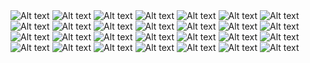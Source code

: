<img src="public/screenshots/Slide1.jpg" alt="Alt text" title="Optional title">
<img src="public/screenshots/Slide2.jpg" alt="Alt text" title="Optional title">
<img src="public/screenshots/Slide3.jpg" alt="Alt text" title="Optional title">
<img src="public/screenshots/Slide4.jpg" alt="Alt text" title="Optional title">
<img src="public/screenshots/Slide5.jpg" alt="Alt text" title="Optional title">
<img src="public/screenshots/Slide6.jpg" alt="Alt text" title="Optional title">
<img src="public/screenshots/Slide7.jpg" alt="Alt text" title="Optional title">
<img src="public/screenshots/Slide8.jpg" alt="Alt text" title="Optional title">
<img src="public/screenshots/Slide9.jpg" alt="Alt text" title="Optional title">
<img src="public/screenshots/Slide10.jpg" alt="Alt text" title="Optional title">
<img src="public/screenshots/Slide11.jpg" alt="Alt text" title="Optional title">
<img src="public/screenshots/Slide12.jpg" alt="Alt text" title="Optional title">
<img src="public/screenshots/Slide13.jpg" alt="Alt text" title="Optional title">
<img src="public/screenshots/Slide14.jpg" alt="Alt text" title="Optional title">
<img src="public/screenshots/Slide15.jpg" alt="Alt text" title="Optional title">
<img src="public/screenshots/Slide16.PNG" alt="Alt text" title="Optional title">
<img src="public/screenshots/Slide17.PNG" alt="Alt text" title="Optional title">
<img src="public/screenshots/Slide2.1.PNG" alt="Alt text" title="Optional title">
<img src="public/screenshots/Slide2.2.jpg" alt="Alt text" title="Optional title">
<img src="public/screenshots/Slide2.3.jpg" alt="Alt text" title="Optional title">
<img src="public/screenshots/Slide2.4.jpg" alt="Alt text" title="Optional title">
<img src="public/screenshots/Slide2.5.jpg" alt="Alt text" title="Optional title">
<img src="public/screenshots/Slide2.6.jpg" alt="Alt text" title="Optional title">
<img src="public/screenshots/Slide2.7.jpg" alt="Alt text" title="Optional title">
<img src="public/screenshots/Slide2.8.jpg" alt="Alt text" title="Optional title">
<img src="public/screenshots/Slide2.9.jpg" alt="Alt text" title="Optional title">
<img src="public/screenshots/Slide2.10.jpg" alt="Alt text" title="Optional title">
<img src="public/screenshots/Slide2.11.jpg" alt="Alt text" title="Optional title">
